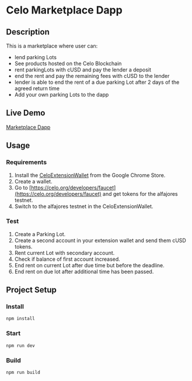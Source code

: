# Celo Marketplace Dapp


## Description
This is a marketplace where user can:
* lend parking Lots
* See products hosted on the Celo Blockchain
* rent parkingLots with cUSD and pay the lender a deposit
* end the rent and pay the remaining fees with cUSD to the lender
* lender is able to end the rent of a due parking Lot after 2 days of the agreed return time
* Add your own parking Lots to the dapp

## Live Demo
[Marketplace Dapp](https://dacadeorg.github.io/celo-marketplace-dapp/)

## Usage

### Requirements
1. Install the [CeloExtensionWallet](https://chrome.google.com/webstore/detail/celoextensionwallet/kkilomkmpmkbdnfelcpgckmpcaemjcdh?hl=en) from the Google Chrome Store.
2. Create a wallet.
3. Go to [https://celo.org/developers/faucet](https://celo.org/developers/faucet) and get tokens for the alfajores testnet.
4. Switch to the alfajores testnet in the CeloExtensionWallet.

### Test
1. Create a Parking Lot.
2. Create a second account in your extension wallet and send them cUSD tokens.
3. Rent current Lot with secondary account.
4. Check if balance of first account increased.
5. End rent on current Lot after due time but before the deadline.
6. End rent on due lot after additional time has been passed.


## Project Setup

### Install
```
npm install
```

### Start
```
npm run dev
```

### Build
```
npm run build
